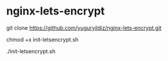 # nginx-lets-encrypt

git clone https://github.com/yuguryildiz/nginx-lets-encrypt.git

chmod +x init-letsencrypt.sh

./init-letsencrypt.sh
